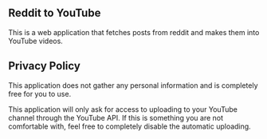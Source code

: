 ## Reddit to YouTube
This is a web application that fetches posts from reddit and makes them into YouTube videos.

## Privacy Policy
This application does not gather any personal information and is completely free for you to use.

This application will only ask for access to uploading to your YouTube channel through the YouTube API. If this is something you are not comfortable with, feel free to completely disable the automatic uploading.

